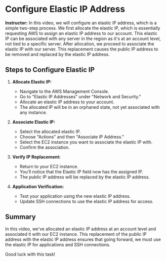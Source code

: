 # Configure Elastic IP Address

**Instructor:** In this video, we will configure an elastic IP address, which is a simple two-step process. We first allocate the elastic IP, which is essentially requesting AWS to assign an elastic IP address to our account. This elastic IP can be associated with any server in the region as it's at an account level, not tied to a specific server. After allocation, we proceed to associate the elastic IP with our server. This replacement causes the public IP address to be removed and replaced by the elastic IP address. 

## Steps to Configure Elastic IP

1. **Allocate Elastic IP:**
   - Navigate to the AWS Management Console.
   - Go to "Elastic IP Addresses" under "Network and Security."
   - Allocate an elastic IP address to your account.
   - The allocated IP will be in an orphaned state, not yet associated with any instance.

2. **Associate Elastic IP:**
   - Select the allocated elastic IP.
   - Choose "Actions" and then "Associate IP Address."
   - Select the EC2 instance you want to associate the elastic IP with.
   - Confirm the association.

3. **Verify IP Replacement:**
   - Return to your EC2 instance.
   - You'll notice that the Elastic IP field now has the assigned IP.
   - The public IP address will be replaced by the elastic IP address.

4. **Application Verification:**
   - Test your application using the new elastic IP address.
   - Update SSH connections to use the elastic IP address for access.

## Summary

In this video, we've allocated an elastic IP address at an account level and associated it with our EC2 instance. This replacement of the public IP address with the elastic IP address ensures that going forward, we must use the elastic IP for applications and SSH connections. 

Good luck with this task!
